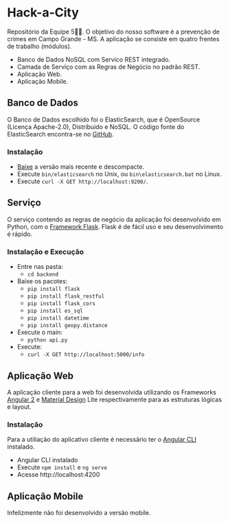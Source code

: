 # Hack-a-City
Repositório da Equipe 5⃣🦊. O objetivo do nosso software é a prevenção de crimes em Campo Grande - MS. A aplicação se consiste em quatro frentes de trabalho (módulos).

- Banco de Dados NoSQL com Servico REST integrado.
- Camada de Serviço com as Regras de Negócio no padrão REST.
- Aplicação Web.
- Aplicação Mobile.

## Banco de Dados

O Banco de Dados escolhido foi o ElasticSearch, que é OpenSource (Licença Apache-2.0), Distribuido e NoSQL. O código fonte do ElasticSearch encontra-se no [GitHub](https://github.com/elastic/elasticsearch).

### Instalação

- [Baixe](https://github.com/elastic/elasticsearch/releases) a versão mais recente e descompacte.
- Execute `bin/elasticsearch` no Unix, ou `bin\elasticsearch.bat` no Linux.
- Execute `curl -X GET http://localhost:9200/`.

## Serviço

O serviço contendo as regras de negócio  da aplicação foi desenvolvido em Python, com o [Framework Flask](https://github.com/pallets/flask/). Flask é de fácil uso e seu desenvolvimento é rápido.

### Instalação e Execução

- Entre nas pasta:
    - `cd backend`
- Baixe os pacotes:
    - `pip install flask`
    - `pip install flask_restful`
    - `pip install flask_cors`
    - `pip install es_sql`
    - `pip install datetime`
    - `pip install geopy.distance`
- Execute o main:
    - `python api.py`
- Execute:
    - `curl -X GET http://localhost:5000/info`

## Aplicação Web

A aplicação cliente para a web foi desenvolvida utilizando os Frameworks [Angular 2](https://angular.io/) e [Material Design](https://github.com/google/material-design-lite) Lite respectivamente para as estruturas lógicas e layout.

### Instalação

Para a utiliação do aplicativo cliente é necessário ter o [Angular CLI](https://github.com/angular/angular-cli) instalado.

- Angular CLI instalado
- Execute `npm install` e `ng serve`
- Acesse http://localhost:4200

## Aplicação Mobile

Infelizmente não foi desenvolvido a versão mobile.
